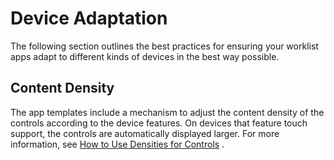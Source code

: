 <!-- loio44f1d4709142452c8977647669b38e68 -->

# Device Adaptation

The following section outlines the best practices for ensuring your worklist apps adapt to different kinds of devices in the best way possible.



<a name="loio44f1d4709142452c8977647669b38e68__section_content_density"/>

## Content Density

The app templates include a mechanism to adjust the content density of the controls according to the device features. On devices that feature touch support, the controls are automatically displayed larger. For more information, see [How to Use Densities for Controls](https://ui5.sap.com/#/topic/13e6f3bfc54c4bd7952403e20ff447e7.html) .

